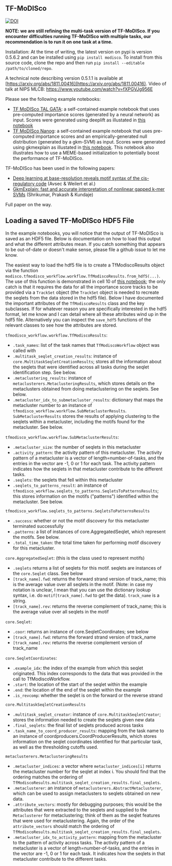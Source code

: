 ## TF-MoDISco

[![DOI](https://zenodo.org/badge/62352963.svg)](https://zenodo.org/badge/latestdoi/62352963)

**NOTE: we are still refining the multi-task version of TF-MoDISco. If you encounter difficulties running TF-MoDISco with multiple tasks, our recommendation is to run it on one task at a time.**

Installation:
At the time of writing, the latest version on pypi is version 0.5.6.2 and can be installed using `pip install modisco`. To install from this source code, clone the repo and then run `pip install --editable /path/to/cloned/repo`.

A technical note describing version 0.5.1.1 is available at [https://arxiv.org/abs/1811.00416](https://arxiv.org/abs/1811.00416).
Video of talk at NIPS MLCB: https://www.youtube.com/watch?v=fXPGVJg956E

Please see the following example notebooks:
- [TF MoDISco TAL GATA](examples/simulated_TAL_GATA_deeplearning/TF%20MoDISco%20TAL%20GATA.ipynb): a self-contained example notebook that uses pre-computed importance scores (generated by a neural network) as input. Scores were generated using deeplift as illustated in [this notebook](examples/simulated_TAL_GATA_deeplearning/Generate%20Importance%20Scores.ipynb)
- [TF MoDISco Nanog](examples/H1ESC_Nanog_gkmsvm/TF%20MoDISco%20Nanog.ipynb): a self-contained example notebook that uses pre-computed importance scores and an empirically-generated null distribution (generated by a gkm-SVM) as input. Scores were generated using gkmexplain as illustated in [this notebook](examples/H1ESC_Nanog_gkmsvm/Nanog_GkmExplain_Generate_Data.ipynb). This notebook also illustrates how to use a MEME-based initialization to potentially boost the performance of TF-MoDISco.

TF-MoDISco has been used in the following papers:
- [Deep learning at base-resolution reveals motif syntax of the cis-regulatory code](https://www.biorxiv.org/content/10.1101/737981v1) (Avsec & Weilert et al.)
- [GkmExplain: fast and accurate interpretation of nonlinear gapped k-mer SVMs](https://academic.oup.com/bioinformatics/article/35/14/i173/5529147) (Shrikumar, Prakash & Kundaje)

Full paper on the way.

## Loading a saved TF-MoDISco HDF5 File

In the example notebooks, you will notice that the output of TF-MoDISco is saved as an HDF5 file. Below is documentation on how to load this output and what the different attributes mean. If you catch something that appears to be out-of-date or doesn't make sense, please file a github issue to let me know.

The easiest way to load the hdf5 file is to create a TfModiscoResults object via the function `modisco.tfmodisco_workflow.workflow.TfModiscoResults.from_hdf5(...)`. The use of this function is demonstrated in cell 10 of [this notebook](https://github.com/kundajelab/tfmodisco/blob/948d62c5143f4e05469f63610e7c9cf2033f0f76/examples/simulated_TAL_GATA_deeplearning/With%20Hit%20Scoring%20TF%20MoDISco%20TAL%20GATA.ipynb); the only catch is that it requires the data for all the importance score tracks to be provided via a `TrackSet` object (the `TrackSet` object is needed to recreate the seqlets from the data stored in the hdf5 file). Below I have documented the important attributes of the `TfModiscoResults` class and the key subclasses. If for whatever reason you are specifically interested in the hdf5 format, let me know and I can detail where all these attributes wind up in the hdf5 file. Alternatively you can inspect the `save_hdf5` functions of the relevant classes to see how the attributes are stored.

`tfmodisco_workflow.workflow.TfModiscoResults`:
- `.task_names`: list of the task names that `TfModiscoWorkflow` object was called with
- `.multitask_seqlet_creation_results`: instance of `core.MultitaskSeqletCreationResults`; stores all the information about the seqlets that were identified across all tasks during the seqlet identification step. See below.
- `.metaclustering_results`: instance of `metaclusterers.MetaclusteringResults`, which stores details on the metaclusters obtained from doing metaclustering on the seqlets. See below.
- `.metacluster_idx_to_submetacluster_results`: dictionary that maps the metacluster number to an instance of `tfmodisco_workflow.workflow.SubMetaclusterResults`. `SubMetaclusterResults` stores the results of applying clustering to the seqlets within a metacluster, including the motifs found for the metacluster. See below.

`tfmodisco_workflow.workflow.SubMetaclusterResults`:
- `.metacluster_size`: the number of seqlets in this metacluster
- `.activity_pattern`: the activity pattern of this metacluster. The activity pattern of a metacluster is a vector of length=number-of-tasks, and the entries in the vector are -1, 0 or 1 for each task. The activity pattern indicates how the seqlets in that metacluster contribute to the different tasks.
- `.seqlets`: the seqlets that fell within this metacluster
- `.seqlets_to_patterns_result`: an instance of `tfmodisco_workflow.seqlets_to_patterns.SeqletsToPatternsResults`; this stores information on the motifs ("patterns") identified within the metacluster. See below.

`tfmodisco_workflow.seqlets_to_patterns.SeqletsToPatternsResults`
- `.success`: whether or not the motif discovery for this metacluster terminated successfully
- `.patterns`: a list of instances of core.AggregatedSeqlet, which represent the motifs. See below.
- `.total_time_taken`: the total time taken for performing motif discovery for this metacluster.

`core.AggregatedSeqlet`: (this is the class used to represent motifs)
- `.seqlets` returns a list of seqlets for this motif. seqlets are instances of the `core.Seqlet` class. See below
- `[track_name].fwd`: returns the forward strand version of track_name; this is the average value over all seqlets in the motif. (Note: in case my notation is unclear, I mean that you can use the dictionary lookup syntax, i.e. do `motif[track_name].fwd` to get the data). `track_name` is a string.
- `[track_name].rev`: returns the reverse complement of track_name; this is the average value over all seqlets in the motif

`core.Seqlet`:
- `.coor`: returns an instance of core.SeqletCoordinates; see below
- `[track_name].fwd`: returns the forward strand version of track_name
- `[track_name].rev`: returns the reverse complement version of track_name

`core.SeqletCoordinates`:
- `.example_idx`: the index of the example from which this seqlet originated. This index corresponds to the data that was provided in the call to TfModiscoWorkflow.
- `.start`: the location of the start of the seqlet within the example
- `.end`: the location of the end of the seqlet within the example
- `.is_revcomp`: whether the seqlet is on the forward or the reverse strand

`core.MultitaskSeqletCreationResults`
- `.multitask_seqlet_creator`: instance of `core.MultitaskSeqletCreator`; stores the information needed to create the seqlets given new data
- `.final_seqlets`: the final list of seqlets produced across tasks
- `.task_name_to_coord_producer_results`: mapping from the task name to an instance of coordproducers.CoordProducerResults, which stores information on the seqlet coordinates identified for that particular task, as well as the thresholding cutoffs used.

`metaclusterers.MetaclusteringResults`
- `.metacluster_indices`: a vector where `metacluster_indices[i]` returns the metacluster number for the seqlet at index i. You should find that the ordering matches the ordering of `TfModiscoResults.multitask_seqlet_creation_results.final_seqlets`.
- `.metaclusterer`: an instance of `metaclusterers.AbstractMetaclusterer`, which can be used to assign metaclusters to seqlets obtained on new data.
- `.attribute_vectors`: mostly for debugging purposes; this would be the attributes that were extracted to the seqlets and supplied to the `Metaclusterer` for metaclustering; think of them as the seqlet features that were used for metaclustering. Again, the order of the `attribute_vectors` should match the ordering of `TfModiscoResults.multitask_seqlet_creation_results.final_seqlets`.
- `.metacluster_idx_to_activity_pattern`: mapping from the metacluster to the pattern of activity across tasks. The activity pattern of a metacluster is a vector of length=number-of-tasks, and the entries in the vector are -1, 0 or 1 for each task. It indicates how the seqlets in that metacluster contribute to the different tasks.
